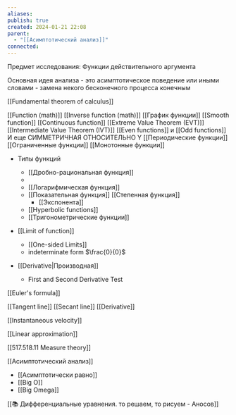 ```yaml
---
aliases: 
publish: true
created: 2024-01-21 22:08
parent:
  - "[[Асимптотический анализ]]"
connected:
---
```


Предмет исследования: Функции действительного аргумента

Основная идея анализа - это асимптотическое поведение или иными словами - замена некого бесконечного процесса конечным

[[Fundamental theorem of calculus]]

[[Function (math)]]
	[[Inverse function (math)]]
[[График функции]]
[[Smooth function]]
	[[Continuous function]]
		[[Extreme Value Theorem (EVT)]]
		[[Intermediate Value Theorem (IVT)]]
[[Even functions]] и [[Odd functions]] И еще СИММЕТРИЧНАЯ ОТНОСИТЕЛЬНО Y
[[Периодические функции]]
[[Ограниченные функции]]
[[Монотонные функции]]
- Типы функций
	- [[Дробно-рациональная функция]]
	- 
	- [[Логарифмическая функция]]
	- [[Показательная функция]] [[Степенная функция]]
		- [[Экспонента]]
	- [[Hyperbolic functions]]
	- [[Тригонометрические функции]]

- [[Limit of function]]
	- [[One-sided Limits]]
	- indeterminate form $\frac{0}{0}$

- [[Derivative|Производная]]
	- First and Second Derivative Test

[[Euler's formula]]

[[Tangent line]]
[[Secant line]]
[[Derivative]]

[[Instantaneous velocity]]

[[Linear approximation]]

[[517.518.11 Measure theory]]

[[Асимптотический анализ]]
- [[Асимптотически равно]]
- [[Big O]]
- [[Big Omega]]

[[📚 Дифференциальные уравнения. то решаем, то рисуем - Аносов]]